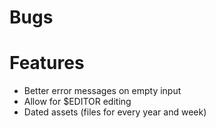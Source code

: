 # Bugs

# Features
* Better error messages on empty input
* Allow for $EDITOR editing
* Dated assets (files for every year and week)
